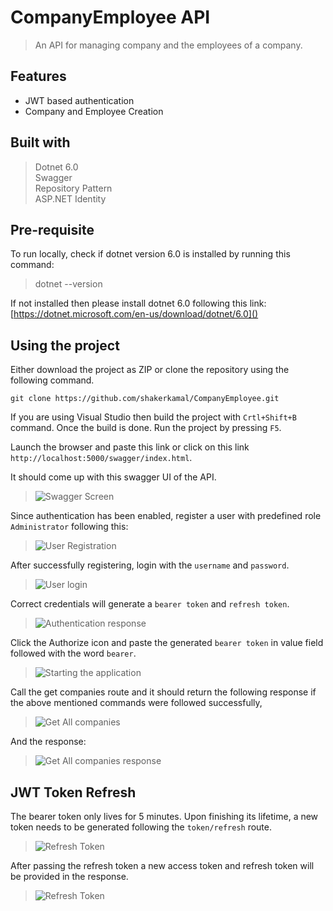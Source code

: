 # CompanyEmployee API
> An API for managing company and the employees of a company.

## Features
 - JWT based authentication
 - Company and Employee Creation

## Built with
> Dotnet 6.0<br>
> Swagger<br>
> Repository Pattern <br>
> ASP.NET Identity

## Pre-requisite
To run locally, check if dotnet version 6.0 is installed by running this command:
> dotnet --version

If not installed then please install dotnet 6.0 following this link: [https://dotnet.microsoft.com/en-us/download/dotnet/6.0]()

## Using the project

Either download the project as ZIP or clone the repository using the following command.

```git clone https://github.com/shakerkamal/CompanyEmployee.git```

If you are using Visual Studio then build the project with `Crtl+Shift+B` command. Once the build is done. Run the project by pressing `F5`.

Launch the browser and paste this link or click on this link `http://localhost:5000/swagger/index.html`.

It should come up with this swagger UI of the API.
>![Swagger Screen](/assets/swagger-screen.png)

Since authentication has been enabled, register a user with predefined role `Administrator` following this:
>![User Registration](/assets/registration.png)

After successfully registering, login with the `username` and `password`.
>![User login](/assets/authentication.png)

Correct credentials will generate a `bearer token` and `refresh token`.
>![Authentication response](/assets/authentication-response.png)

Click the Authorize icon and paste the generated `bearer token` in value field followed with the word `bearer`.
>![Starting the application](/assets/passingbearertoken.png)

Call the get companies route and it should return the following response if the above mentioned commands were followed successfully,
>![Get All companies](/assets/getcompanies.png)

And the response:
>![Get All companies response](/assets/getcompaniesresponse.png)

## JWT Token Refresh
The bearer token only lives for 5 minutes. Upon finishing its lifetime, a new token needs to be generated following the `token/refresh` route.
>![Refresh Token](/assets/refreshtoken.png)

After passing the refresh token a new access token and refresh token will be provided in the response.
>![Refresh Token](/assets/refreshtokenresponse.png)